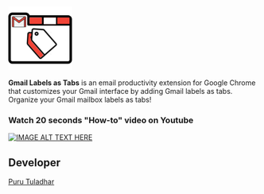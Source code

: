 ![](images/logo.png)

**Gmail Labels as Tabs** is an email productivity extension for Google Chrome that customizes your Gmail interface by adding Gmail labels as tabs. Organize your Gmail mailbox labels as tabs!

### Watch 20 seconds "How-to" video on Youtube

[![IMAGE ALT TEXT HERE](https://img.youtube.com/vi/XF5KXcwmlmo/0.jpg)](https://www.youtube.com/watch?v=XF5KXcwmlmo)

## Developer
[Puru Tuladhar](https://github.com/tuladhar)
